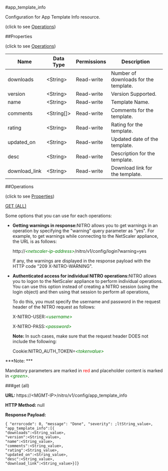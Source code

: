 #app_template_info



Configuration for App Template Info resource.

<span>(click to see [Operations](#operations))</span>



##Properties 

<span>(click to see [Operations](#operations))</span>





<table><thead><tr><th>Name</th><th>Data Type</th><th>Permissions</th><th>Description</th></tr></thead><tbody><tr><td>downloads</td><td>&lt;String></td><td>Read-write</td><td>Number of downloads for the template.</td></tr><tr><td>version</td><td>&lt;String></td><td>Read-write</td><td>Version Supported.</td></tr><tr><td>name</td><td>&lt;String></td><td>Read-write</td><td>Template Name.</td></tr><tr><td>comments</td><td>&lt;String[]></td><td>Read-write</td><td>Comments for the template.</td></tr><tr><td>rating</td><td>&lt;String></td><td>Read-write</td><td>Rating for the template.</td></tr><tr><td>updated_on</td><td>&lt;String></td><td>Read-write</td><td>Updated date of the template.</td></tr><tr><td>desc</td><td>&lt;String></td><td>Read-write</td><td>Description for the template.</td></tr><tr><td>download_link</td><td>&lt;String></td><td>Read-write</td><td>Download link for the template.</td></tr></tbody></table>

##Operations 

<span>(click to see [Properties](#properties))</span>





[GET (ALL)](#get-all)





Some options that you can use for each operations:

<ul><li><p><b>Getting warnings in response:</b>NITRO allows you to get warnings in an operation by specifying the "warning" query parameter as "yes". For example, to get warnings while connecting to the NetScaler appliance, the URL is as follows:</p><p>http://<span style="color:green;font-style:italic;">&lt;netscaler-ip-address&gt;</span>/nitro/v1/config/login?warning=yes</p><p>If any, the warnings are displayed in the response payload with the HTTP code "209 X-NITRO-WARNING".</p></li><li><p><b>Authenticated access for individual NITRO operations:</b>NITRO allows you to logon to the NetScaler appliance to perform individual operations. You can use this option instead of creating a NITRO session (using the login object) and then using that session to perform all operations,</p><p>To do this, you must specify the username and password in the request header of the NITRO request as follows:</p><p>X-NITRO-USER:<span style="color:green;font-style:italic;">&lt;username&gt;</span></p><p>X-NITRO-PASS:<span style="color:green;font-style:italic;">&lt;password&gt;</span></p><p><b>Note: </b>In such cases, make sure that the request header DOES not include the following:</p><p>Cookie:NITRO_AUTH_TOKEN=<span style="color:green;font-style:italic;">&lt;tokenvalue&gt;</span></p></li></ul>







***Note: *** 

Mandatory parameters are marked in <span style="color:#FF0000;">red</span> and placeholder content is marked in <span style="color:green;font-style:italic">&lt;green&gt;</span>.



###get (all)







<b>URL: </b>https://&lt;MGMT-IP&gt;/nitro/v1/config/app_template_info

<b>HTTP Method: </b>null

<b>Response Payload: </b>
```
{ "errorcode": 0, "message": "Done", "severity": ;ltString_value>, "app_template_info":[{
"downloads":<String_value>,
"version":<String_value>,
"name":<String_value>,
"comments":<String_value>,
"rating":<String_value>,
"updated_on":<String_value>,
"desc":<String_value>,
"download_link":<String_value>}]}
```







